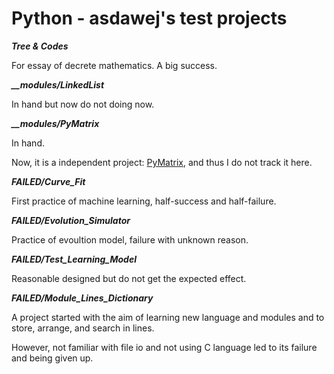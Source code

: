 # Python - asdawej's test projects

***Tree & Codes***

For essay of decrete mathematics. A big success.

***__modules/LinkedList***

In hand but now do not doing now.

***__modules/PyMatrix***

In hand.

Now, it is a independent project: [PyMatrix](https://github.com/asdawej/PyMatrix), and thus I do not track it here.

***FAILED/Curve_Fit***

First practice of machine learning, half-success and half-failure.

***FAILED/Evolution_Simulator***

Practice of evoultion model, failure with unknown reason.

***FAILED/Test_Learning_Model***

Reasonable designed but do not get the expected effect.


***FAILED/Module_Lines_Dictionary***

A project started with the aim of learning new language and modules and to store, arrange, and search in lines.

However, not familiar with file io and not using C language led to its failure and being given up.
